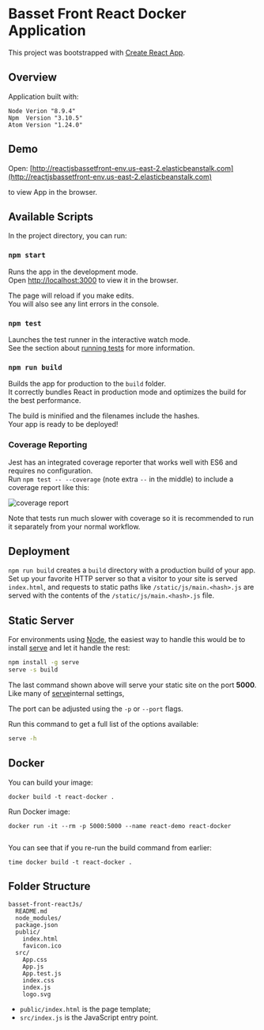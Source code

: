 # Basset Front React Docker Application 

This project was bootstrapped with [Create React App](https://github.com/facebookincubator/create-react-app).

## Overview

Application built with:

```
Node Verion "8.9.4"
Npm  Version "3.10.5"
Atom Version "1.24.0"

```


## Demo

Open: [http://reactjsbassetfront-env.us-east-2.elasticbeanstalk.com](http://reactjsbassetfront-env.us-east-2.elasticbeanstalk.com) 

to view App in the browser.


## Available Scripts

In the project directory, you can run:

### `npm start`

Runs the app in the development mode.<br>
Open [http://localhost:3000](http://localhost:3000) to view it in the browser.

The page will reload if you make edits.<br>
You will also see any lint errors in the console.

### `npm test`

Launches the test runner in the interactive watch mode.<br>
See the section about [running tests](#running-tests) for more information.

### `npm run build`

Builds the app for production to the `build` folder.<br>
It correctly bundles React in production mode and optimizes the build for the best performance.

The build is minified and the filenames include the hashes.<br>
Your app is ready to be deployed!



### Coverage Reporting

Jest has an integrated coverage reporter that works well with ES6 and requires no configuration.<br>
Run `npm test -- --coverage` (note extra `--` in the middle) to include a coverage report like this:

![coverage report](http://i.imgur.com/5bFhnTS.png)

Note that tests run much slower with coverage so it is recommended to run it separately from your normal workflow.


## Deployment

`npm run build` creates a `build` directory with a production build of your app. Set up your favorite HTTP server so that a visitor to your site is served `index.html`, and requests to static paths like `/static/js/main.<hash>.js` are served with the contents of the `/static/js/main.<hash>.js` file.

## Static Server

For environments using [Node](https://nodejs.org/), the easiest way to handle this would be to install [serve](https://github.com/zeit/serve) and let it handle the rest:

```sh
npm install -g serve
serve -s build
```

The last command shown above will serve your static site on the port **5000**. Like many of [serve](https://github.com/zeit/serve)internal settings, 

The port can be adjusted using the `-p` or `--port` flags.

Run this command to get a full list of the options available:

```sh
serve -h
```

## Docker

You can build your image:

```
docker build -t react-docker .

```

 Run Docker image:
 
```
docker run -it --rm -p 5000:5000 --name react-demo react-docker
 
```

 You can see that if you re-run the build command from earlier:
 
```
time docker build -t react-docker .

```

## Folder Structure

```
basset-front-reactJs/
  README.md
  node_modules/
  package.json
  public/
    index.html
    favicon.ico
  src/
    App.css
    App.js
    App.test.js
    index.css
    index.js
    logo.svg
```

* `public/index.html` is the page template;
* `src/index.js` is the JavaScript entry point.


